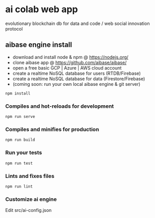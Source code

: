 # ai colab web app

evolutionary blockchain db for data and code / web social innovation protocol

## aibase engine install

- download and install node & npm @ https://nodejs.org/
- clone aibase app @ https://github.com/aibase/aibase/
- open a free basic GCP | Azure | AWS cloud account
- create a realtime NoSQL database for users (RTDB/Firebase)
- create a realtime NoSQL database for data (Firestore/Firebase)
- (coming soon: run your own local aibase engine & git server)

```
npm install
```

### Compiles and hot-reloads for development

```
npm run serve
```

### Compiles and minifies for production

```
npm run build
```

### Run your tests

```
npm run test
```

### Lints and fixes files

```
npm run lint
```

### Customize ai engine

Edit src/ai-config.json
